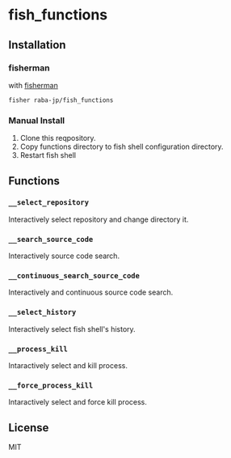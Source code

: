 # fish_functions

## Installation
### fisherman
with [fisherman](https://github.com/fisherman/fisherman)

```
fisher raba-jp/fish_functions
```

### Manual Install
1. Clone this reqpository.
1. Copy functions directory to fish shell configuration directory.
1. Restart fish shell

## Functions
### `__select_repository`
Interactively select repository and change directory it.

### `__search_source_code`
Interactively source code search.

### `__continuous_search_source_code`
Interactively and continuous source code search.

### `__select_history`
Interactively select fish shell's history.

### `__process_kill`
Intaractively select and kill process.

### `__force_process_kill`
Intaractively select and force kill process.

## License
MIT
